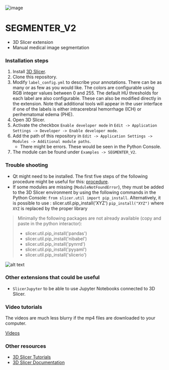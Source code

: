 ![image](https://github.com/laurentletg/ICH_SEGMENTER_V2/assets/48111184/37787b77-a9e3-4603-a7b4-910a3ecfff5d)
# SEGMENTER_V2
* 3D Slicer extension
* Manual medical image segmentation 

### Installation steps
1. Install [3D Slicer](https://download.slicer.org).  
2. Clone this repository.
3. Modify `label_config.yml` to describe your annotations. There can be as many or as few as you would like. The colors are configurable using RGB integer values between 0 and 255. The default HU thresholds for each label are also configurable. These can also be modified directly in the extension. Note that additional tools will appear in the user interface if one of the labels is either intracerebral hemorrhage (ICH) or perihematomal edema (PHE). 
4. Open 3D Slicer. 
5. Activate the checkbox `Enable developer mode` in `Edit -> Application Settings -> Developer -> Enable developer mode`. 
6. Add the path of this repository in `Edit -> Application Settings -> Modules -> Additional module paths`. 
    * There might be errors. These would be seen in the Python Console. 
7. The module can be found under `Examples -> SEGMENTER_V2`. 

### Trouble shooting 
* Qt might need to be installed. The first five steps of the following procedure might be useful for this: [procedure](https://web.stanford.edu/dept/cs_edu/resources/qt/install-mac). 
* If some modules are missing (`ModuleNotFoundError`), they must be added to the 3D Slicer environment by using the following commands in the Python Console: 
        `from slicer.util import pip_install`. Alternatively, it is possible to use : slicer.util.pip_install('XYZ')
        `pip_install("XYZ")` where `XYZ` is replaced by the proper library
> Minimally the following packages are not already available (copy and paste in the python interactor):
>    - slicer.util.pip_install('pandas')
>    - slicer.util.pip_install('nibabel')
>    - slicer.util.pip_install('pynrrd')
>    - slicer.util.pip_install('pyyaml')
>    - slicer.util.pip_install('slicerio')

![alt text](https://github.com/laurentletg/ICH_SEGMENTER_V2/blob/main/Slicer%20how%20to%20install%20package.png?raw=true)

### Other extensions that could be useful
* `SlicerJupyter` to be able to use Jupyter Notebooks connected to 3D Slicer. 

### Video tutorials
The videos are much less blurry if the mp4 files are downloaded to your computer. 

[Videos](https://drive.google.com/drive/folders/1iM5r3zn6414RSQQNnYzGXxsDnVgd-KjP?usp=sharing)

### Other resources
* [3D Slicer Tutorials](https://www.youtube.com/watch?v=QTEti9aY0vs&)
* [3D Slicer Documentation](https://www.slicer.org/wiki/Documentation/Nightly/Training)
